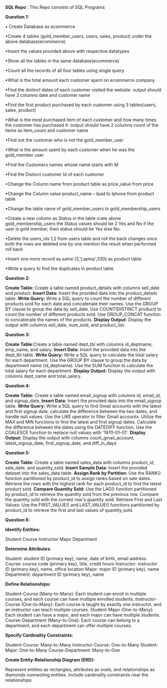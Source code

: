 **SQL Repo** : This Repo consists of SQL Programs

**Question 1:**

• Create Database as ecommerce                        

•Create 4 tables (gold_member_users, users, sales, product) under the above database(ecommerce)

•Insert the values provided above with respective datatypes

•Show all the tables in the same database(ecommerce)

•Count all the records of all four tables using single query

•What is the total amount each customer spent on ecommerce company

•Find the distinct dates of each customer visited the website: output should have 2 columns date and customer name

•Find the first product purchased by each customer using 3 tables(users, sales, product)

•What is the most purchased item of each customer and how many times the customer has purchased it: output should have 2 columns count of the items as item_count and customer name

•Find out the customer who is not the gold_member_user

•What is the amount spent by each customer when he was the gold_member user

•Find the Customers names whose name starts with M

•Find the Distinct customer Id of each customer

•Change the Column name from product table as price_value from price

•Change the Column value product_name – Ipad to Iphone from product table

•Change the table name of gold_member_users to gold_membership_users

•Create a new column as Status in the table crate above gold_membership_users the Status values should be 2 Yes and No if the user is gold member, then status should be Yes else No.

•Delete the users_ids 1,2 from users table and roll the back changes once both the rows are deleted one by one mention the result when performed roll back

•Insert one more record as same (3,'Laptop',330) as product table

•Write a query to find the duplicates in product table

**Question 2:**

**Create Table:**
    Create a table named product_details with columns sell_date and product.
**Insert Data:**
Insert the provided data into the product_details table.
**Write Query:**
Write a SQL query to count the number of different products sold for each date and concatenate their names.
Use the GROUP BY clause to group the data by sell_date.
Use COUNT(DISTINCT product) to count the number of different products sold.
Use GROUP_CONCAT function to concatenate the names of the products.
**Display Output:**
Display the output with columns sell_date, num_sold, and product_list.

**Question 3:**

**Create Table**:Create a table named dept_tbl with columns id_deptname, emp_name, and salary.
**Insert Data:** Insert the provided data into the dept_tbl table.
**Write Query:** Write a SQL query to calculate the total salary for each department.
Use the GROUP BY clause to group the data by department name (id_deptname).
Use the SUM function to calculate the total salary for each department.
**Display Output:** Display the output with columns dept_name and total_salary.

**Question 4:**

**Create Table:** Create a table named email_signup with columns id, email_id, and signup_date.
**Insert Data:** Insert the provided data into the email_signup table.
**Write Query:** Write a SQL query to find Gmail accounts with the latest and first signup date, calculate the difference between the two dates, and handle null values.
Use the LIKE operator to filter Gmail accounts.
Utilize the MAX and MIN functions to find the latest and first signup dates.
Calculate the difference between the dates using the DATEDIFF function.
Use the COALESCE function to replace null values with '1970-01-01'.
**Display Output:** Display the output with columns count_gmail_account, latest_signup_date, first_signup_date, and diff_in_days

**Question 5:**

**Create Table:** Create a table named sales_data with columns product_id, sale_date, and quantity_sold.
**Insert Sample Data:** Insert the provided dataset into the sales_data table.
**Assign Rank by Partition:** Use the RANK() function partitioned by product_id to assign ranks based on sale dates.
Retrieve the rows with the highest rank for each product_id to find the latest product sold.
**Compare Quantity Sold:** Use the LAG() function partitioned by product_id to retrieve the quantity sold from the previous row.
Compare the quantity sold with the current row's quantity sold.
Retrieve First and Last Values: Use the FIRST_VALUE() and LAST_VALUE() functions partitioned by product_id to retrieve the first and last values of quantity_sold.

**Question 6:**

**Identify Entities:**

Student
Course
Instructor
Major
Department

**Determine Attributes:**

Student: student ID (primary key), name, date of birth, email address
Course: course code (primary key), title, credit hours
Instructor: instructor ID (primary key), name, office location
Major: major ID (primary key), name
Department: department ID (primary key), name

**Define Relationships:**

Student-Course (Many-to-Many): Each student can enroll in multiple courses, and each course can have multiple enrolled students.
Instructor-Course (One-to-Many): Each course is taught by exactly one instructor, and an instructor can teach multiple courses.
Student-Major (One-to-Many): Each student can have a major, and each major can have multiple students.
Course-Department (Many-to-One): Each course can belong to a department, and each department can offer multiple courses.

**Specify Cardinality Constraints:**

Student-Course: Many-to-Many
Instructor-Course: One-to-Many
Student-Major: One-to-Many
Course-Department: Many-to-One

**Create Entity-Relationship Diagram (ERD):**

Represent entities as rectangles, attributes as ovals, and relationships as diamonds connecting entities.
Include cardinality constraints near the relationships.
